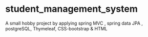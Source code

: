 # student_management_system
A small hobby project by applying spring MVC , spring data JPA , postgreSQL, Thymeleaf, CSS-bootstrap & HTML

